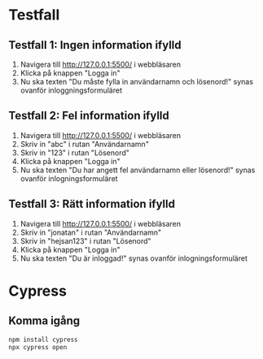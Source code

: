 # Testfall

## Testfall 1:  Ingen information ifylld

1. Navigera till http://127.0.0.1:5500/ i webbläsaren
2. Klicka på knappen "Logga in"
3. Nu ska texten "Du måste fylla in användarnamn och lösenord!" synas ovanför inloggningsformuläret

## Testfall 2: Fel information ifylld

1. Navigera till http://127.0.0.1:5500/ i webbläsaren
2. Skriv in "abc" i rutan "Användarnamn"
3. Skriv in "123" i rutan "Lösenord"
4. Klicka på knappen "Logga in"
5. Nu ska texten "Du har angett fel användarnamn eller lösenord!" synas ovanför inlogningsformuläret

## Testfall 3: Rätt information ifylld

1. Navigera till http://127.0.0.1:5500/ i webbläsaren
2. Skriv in "jonatan" i rutan "Användarnamn"
3. Skriv in "hejsan123" i rutan "Lösenord"
4. Klicka på knappen "Logga in"
5. Nu ska texten "Du är inloggad!" synas ovanför inlogningsformuläret

# Cypress

## Komma igång

```sh
npm install cypress
npx cypress open
```

